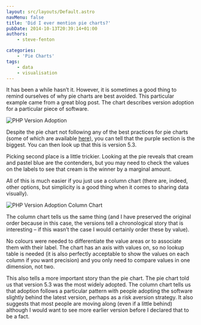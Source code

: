 ```yaml
---
layout: src/layouts/Default.astro
navMenu: false
title: 'Did I ever mention pie charts?'
pubDate: 2014-10-13T20:39:14+01:00
authors:
    - steve-fenton

categories:
    - 'Pie Charts'
tags:
    - data
    - visualisation
---
```


It has been a while hasn’t it. However, it is sometimes a good thing to remind ourselves of why pie charts are best avoided. This particular example came from a great blog post. The chart describes version adoption for a particular piece of software.

![PHP Version Adoption](/img/2015/07/php-version-adoption-pie1.png)

Despite the pie chart not following any of the best practices for pie charts (some of which are available [here](/2011/10/A-Great-Example-Of-A-Terrible-Pie-Chart/)), you can tell that the purple section is the biggest. You can then look up that this is version 5.3.

Picking second place is a little trickier. Looking at the pie reveals that cream and pastel blue are the contenders, but you may need to check the values on the labels to see that cream is the winner by a marginal amount.

All of this is much easier if you just use a column chart (there are, indeed, other options, but simplicity is a good thing when it comes to sharing data visually).

![PHP Version Adoption Column Chart](/img/2015/07/php-version-adoption-column1.png)

The column chart tells us the same thing (and I have preserved the original order because in this case, the versions tell a chronological story that is interesting – if this wasn’t the case I would certainly order these by value).

No colours were needed to differentiate the value areas or to associate them with their label. The chart has an axis with values on, so no lookup table is needed (it is also perfectly acceptable to show the values on each column if you want precision) and you only need to compare values in one dimension, not two.

This also tells a more important story than the pie chart. The pie chart told us that version 5.3 was the most widely adopted. The column chart tells us that adoption follows a particular pattern with people adopting the software slightly behind the latest version, perhaps as a risk aversion strategy. It also suggests that most people are moving along (even if a little behind) although I would want to see more earlier version before I declared that to be a fact.